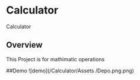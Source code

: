 # Calculator
Calculator



## Overview

This Project is for mathimatic operations

##Demo
![demo](/Calculator/Assets
/Depo.png.png)

